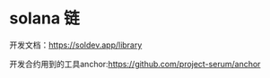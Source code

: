 # solana 链

开发文档：https://soldev.app/library

开发合约用到的工具anchor:https://github.com/project-serum/anchor